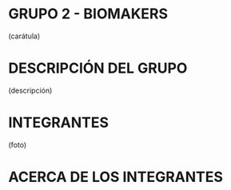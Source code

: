 # GRUPO 2 - BIOMAKERS
(carátula)
# DESCRIPCIÓN DEL GRUPO
(descripción)
# INTEGRANTES 
(foto)
# ACERCA DE LOS INTEGRANTES
